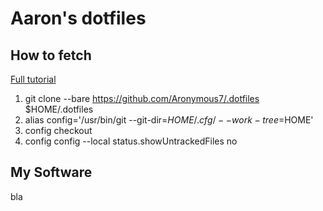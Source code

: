 # Aaron's dotfiles

## How to fetch

[Full tutorial](https://www.atlassian.com/git/tutorials/dotfiles)

1. git clone --bare https://github.com/Aronymous7/.dotfiles $HOME/.dotfiles
2. alias config='/usr/bin/git --git-dir=$HOME/.cfg/ --work-tree=$HOME'
3. config checkout
4. config config --local status.showUntrackedFiles no


## My Software

bla

